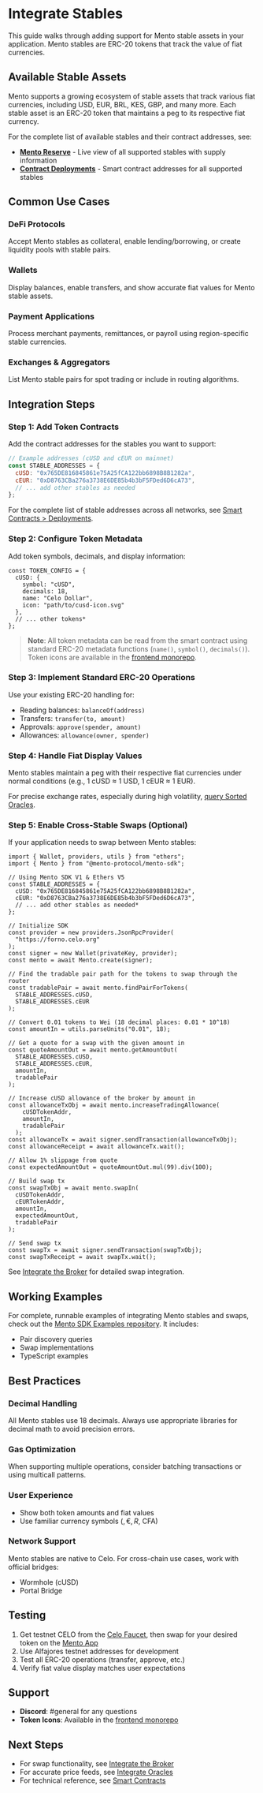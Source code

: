# Integrate Stables

This guide walks through adding support for Mento stable assets in your application. Mento stables are ERC-20 tokens that track the value of fiat currencies.

## Available Stable Assets

Mento supports a growing ecosystem of stable assets that track various fiat currencies, including USD, EUR, BRL, KES, GBP, and many more. Each stable asset is an ERC-20 token that maintains a peg to its respective fiat currency.

For the complete list of available stables and their contract addresses, see:

* [**Mento Reserve**](https://reserve.mento.org/) - Live view of all supported stables with supply information
* [**Contract Deployments**](https://docs.mento.org/mento/developers/deployments/addresses) - Smart contract addresses for all supported stables

## Common Use Cases

### DeFi Protocols

Accept Mento stables as collateral, enable lending/borrowing, or create liquidity pools with stable pairs.

### Wallets

Display balances, enable transfers, and show accurate fiat values for Mento stable assets.

### Payment Applications

Process merchant payments, remittances, or payroll using region-specific stable currencies.

### Exchanges & Aggregators

List Mento stable pairs for spot trading or include in routing algorithms.

## Integration Steps

### Step 1: Add Token Contracts

Add the contract addresses for the stables you want to support:

```jsx
// Example addresses (cUSD and cEUR on mainnet)
const STABLE_ADDRESSES = {
  cUSD: "0x765DE816845861e75A25fCA122bb6898B8B1282a",
  cEUR: "0xD8763CBa276a3738E6DE85b4b3bF5FDed6D6cA73",
  // ... add other stables as needed
};
```

For the complete list of stable addresses across all networks, see [Smart Contracts > Deployments](https://docs.mento.org/mento/developers/deployments/addresses).

### Step 2: Configure Token Metadata

Add token symbols, decimals, and display information:

```tsx
const TOKEN_CONFIG = {
  cUSD: {
    symbol: "cUSD",
    decimals: 18,
    name: "Celo Dollar",
    icon: "path/to/cusd-icon.svg"
  },
  // ... other tokens*
};
```

> **Note**: All token metadata can be read from the smart contract using standard ERC-20 metadata functions (`name()`, `symbol()`, `decimals()`). Token icons are available in the [frontend monorepo](https://github.com/mento-protocol/frontend-monorepo/tree/main/apps/app.mento.org/public/tokens).

### Step 3: Implement Standard ERC-20 Operations

Use your existing ERC-20 handling for:

* Reading balances: `balanceOf(address)`
* Transfers: `transfer(to, amount)`
* Approvals: `approve(spender, amount)`
* Allowances: `allowance(owner, spender)`

### Step 4: Handle Fiat Display Values

Mento stables maintain a peg with their respective fiat currencies under normal conditions (e.g., 1 cUSD ≈ 1 USD, 1 cEUR ≈ 1 EUR).

For precise exchange rates, especially during high volatility, [query Sorted Oracles](https://www.notion.so/Oracles-Price-Feeds-22ba2148cc5c80128657c57547578625?pvs=21).

### Step 5: Enable Cross-Stable Swaps (Optional)

If your application needs to swap between Mento stables:

```tsx
import { Wallet, providers, utils } from "ethers";
import { Mento } from "@mento-protocol/mento-sdk";

// Using Mento SDK V1 & Ethers V5
const STABLE_ADDRESSES = {
  cUSD: "0x765DE816845861e75A25fCA122bb6898B8B1282a",
  cEUR: "0xD8763CBa276a3738E6DE85b4b3bF5FDed6D6cA73",
  // ... add other stables as needed*
};

// Initialize SDK
const provider = new providers.JsonRpcProvider(
  "https://forno.celo.org"
);
const signer = new Wallet(privateKey, provider);
const mento = await Mento.create(signer);

// Find the tradable pair path for the tokens to swap through the router
const tradablePair = await mento.findPairForTokens(
  STABLE_ADDRESSES.cUSD,
  STABLE_ADDRESSES.cEUR
);

// Convert 0.01 tokens to Wei (18 decimal places: 0.01 * 10^18)
const amountIn = utils.parseUnits("0.01", 18);

// Get a quote for a swap with the given amount in
const quoteAmountOut = await mento.getAmountOut(
  STABLE_ADDRESSES.cUSD,
  STABLE_ADDRESSES.cEUR,
  amountIn,
  tradablePair
);

// Increase cUSD allowance of the broker by amount in
const allowanceTxObj = await mento.increaseTradingAllowance(
    cUSDTokenAddr,
    amountIn,
    tradablePair
  );
const allowanceTx = await signer.sendTransaction(allowanceTxObj);
const allowanceReceipt = await allowanceTx.wait();

// Allow 1% slippage from quote
const expectedAmountOut = quoteAmountOut.mul(99).div(100); 

// Build swap tx
const swapTxObj = await mento.swapIn(
  cUSDTokenAddr,
  cEURTokenAddr,
  amountIn,
  expectedAmountOut,
  tradablePair
);

// Send swap tx
const swapTx = await signer.sendTransaction(swapTxObj);
const swapTxReceipt = await swapTx.wait();
```

See [Integrate the Broker](https://www.notion.so/mentolabs/integrate-broker) for detailed swap integration.

## Working Examples

For complete, runnable examples of integrating Mento stables and swaps, check out the [Mento SDK Examples repository](https://github.com/mento-protocol/mento-sdk-examples). It includes:

* Pair discovery queries
* Swap implementations
* TypeScript examples

## Best Practices

### Decimal Handling

All Mento stables use 18 decimals. Always use appropriate libraries for decimal math to avoid precision errors.

### Gas Optimization

When supporting multiple operations, consider batching transactions or using multicall patterns.

### User Experience

* Show both token amounts and fiat values
* Use familiar currency symbols ($, €, R$, CFA)

### Network Support

Mento stables are native to Celo. For cross-chain use cases, work with official bridges:

* Wormhole (cUSD)
* Portal Bridge

## Testing

1. Get testnet CELO from the [Celo Faucet](https://faucet.celo.org/), then swap for your desired token on the [Mento App](https://app.mento.org)
2. Use Alfajores testnet addresses for development
3. Test all ERC-20 operations (transfer, approve, etc.)
4. Verify fiat value display matches user expectations

## Support

* **Discord**: #general for any questions
* **Token Icons**: Available in the [frontend monorepo](https://github.com/mento-protocol/frontend-monorepo)

## Next Steps

* For swap functionality, see [Integrate the Broker](https://www.notion.so/mentolabs/integrate-broker)
* For accurate price feeds, see [Integrate Oracles](https://www.notion.so/mentolabs/integrate-oracles)
* For technical reference, see [Smart Contracts](https://www.notion.so/smart-contracts)

